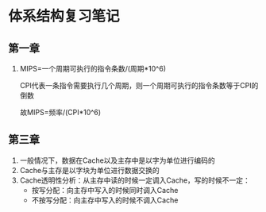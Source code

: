 # 体系结构复习笔记

## 第一章

1. MIPS=一个周期可执行的指令条数/(周期*10^6)

   CPI代表一条指令需要执行几个周期，则一个周期可执行的指令条数等于CPI的倒数

   故MIPS=频率/(CPI*10^6)

## 第三章

1. 一般情况下，数据在Cache以及主存中是以字为单位进行编码的
2. Cache与主存是以字块为单位进行数据交换的
3. Cache透明性分析：从主存中读的时候一定调入Cache，写的时候不一定：
   - 按写分配：向主存中写入的时候同时调入Cache
   - 不按写分配：向主存中写入的时候不调入Cache